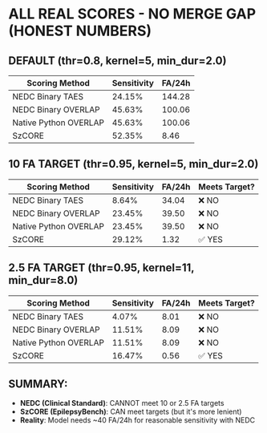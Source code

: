 # ALL REAL SCORES - NO MERGE GAP (HONEST NUMBERS)

## DEFAULT (thr=0.8, kernel=5, min_dur=2.0)

| Scoring Method | Sensitivity | FA/24h |
|----------------|-------------|--------|
| NEDC Binary TAES | 24.15% | 144.28 |
| NEDC Binary OVERLAP | 45.63% | 100.06 |
| Native Python OVERLAP | 45.63% | 100.06 |
| SzCORE | 52.35% | 8.46 |

## 10 FA TARGET (thr=0.95, kernel=5, min_dur=2.0)

| Scoring Method | Sensitivity | FA/24h | Meets Target? |
|----------------|-------------|--------|---------------|
| NEDC Binary TAES | 8.64% | 34.04 | ❌ NO |
| NEDC Binary OVERLAP | 23.45% | 39.50 | ❌ NO |
| Native Python OVERLAP | 23.45% | 39.50 | ❌ NO |
| SzCORE | 29.12% | 1.32 | ✅ YES |

## 2.5 FA TARGET (thr=0.95, kernel=11, min_dur=8.0)

| Scoring Method | Sensitivity | FA/24h | Meets Target? |
|----------------|-------------|--------|---------------|
| NEDC Binary TAES | 4.07% | 8.01 | ❌ NO |
| NEDC Binary OVERLAP | 11.51% | 8.09 | ❌ NO |
| Native Python OVERLAP | 11.51% | 8.09 | ❌ NO |
| SzCORE | 16.47% | 0.56 | ✅ YES |

## SUMMARY:
- **NEDC (Clinical Standard)**: CANNOT meet 10 or 2.5 FA targets
- **SzCORE (EpilepsyBench)**: CAN meet targets (but it's more lenient)
- **Reality**: Model needs ~40 FA/24h for reasonable sensitivity with NEDC